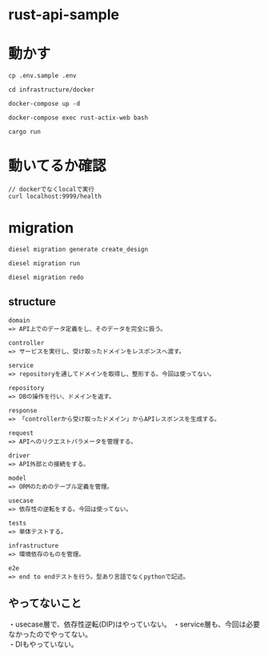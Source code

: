 # rust-api-sample

# 動かす
```
cp .env.sample .env

cd infrastructure/docker

docker-compose up -d

docker-compose exec rust-actix-web bash

cargo run
```

# 動いてるか確認
```
// dockerでなくlocalで実行
curl localhost:9999/health
```

# migration
```
diesel migration generate create_design

diesel migration run

diesel migration redo
```

## structure
```
domain
=> API上でのデータ定義をし、そのデータを完全に扱う。

controller
=> サービスを実行し、受け取ったドメインをレスポンスへ渡す。

service
=> repositoryを通してドメインを取得し、整形する。今回は使ってない。

repository
=> DBの操作を行い、ドメインを返す。

response
=> 「controllerから受け取ったドメイン」からAPIレスポンスを生成する。

request
=> APIへのリクエストパラメータを管理する。

driver
=> API外部との接続をする。

model
=> ORMのためのテーブル定義を管理。

usecase
=> 依存性の逆転をする。今回は使ってない。

tests
=> 単体テストする。

infrastructure
=> 環境依存のものを管理。

e2e
=> end to endテストを行う。型あり言語でなくpythonで記述。
```

## やってないこと
・usecase層で、依存性逆転(DIP)はやっていない。 
・service層も、今回は必要なかったのでやってない。   
・DIもやっていない。  
